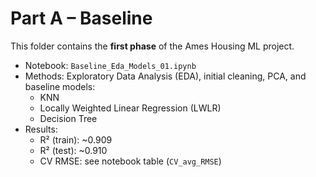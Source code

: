 # Part A – Baseline

This folder contains the **first phase** of the Ames Housing ML project.

- Notebook: `Baseline_Eda_Models_01.ipynb`
- Methods: Exploratory Data Analysis (EDA), initial cleaning, PCA, and baseline models:
  - KNN
  - Locally Weighted Linear Regression (LWLR)
  - Decision Tree
- Results:
  - R² (train): ~0.909
  - R² (test): ~0.910
  - CV RMSE: see notebook table (`CV_avg_RMSE`)

